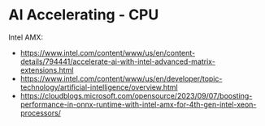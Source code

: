 # AI Accelerating - CPU

Intel AMX:

- https://www.intel.com/content/www/us/en/content-details/794441/accelerate-ai-with-intel-advanced-matrix-extensions.html 
- https://www.intel.com/content/www/us/en/developer/topic-technology/artificial-intelligence/overview.html 
- https://cloudblogs.microsoft.com/opensource/2023/09/07/boosting-performance-in-onnx-runtime-with-intel-amx-for-4th-gen-intel-xeon-processors/ 

